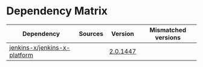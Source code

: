 # Dependency Matrix

Dependency | Sources | Version | Mismatched versions
---------- | ------- | ------- | -------------------
[jenkins-x/jenkins-x-platform](https://github.com/jenkins-x/jenkins-x-platform) |  | [2.0.1447](https://github.com/jenkins-x/jenkins-x-platform/releases/tag/v2.0.1447) | 
